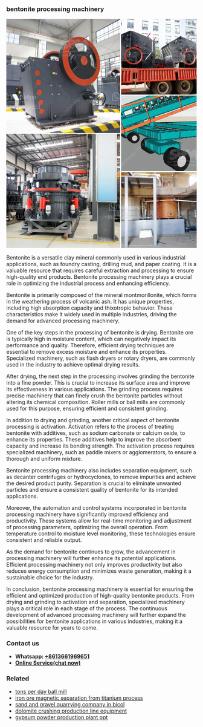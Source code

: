 <h3>bentonite processing machinery</h3><img src='1702260024.jpg' alt=''><p>Bentonite is a versatile clay mineral commonly used in various industrial applications, such as foundry casting, drilling mud, and paper coating. It is a valuable resource that requires careful extraction and processing to ensure high-quality end products. Bentonite processing machinery plays a crucial role in optimizing the industrial process and enhancing efficiency.</p><p>Bentonite is primarily composed of the mineral montmorillonite, which forms in the weathering process of volcanic ash. It has unique properties, including high absorption capacity and thixotropic behavior. These characteristics make it widely used in multiple industries, driving the demand for advanced processing machinery.</p><p>One of the key steps in the processing of bentonite is drying. Bentonite ore is typically high in moisture content, which can negatively impact its performance and quality. Therefore, efficient drying techniques are essential to remove excess moisture and enhance its properties. Specialized machinery, such as flash dryers or rotary dryers, are commonly used in the industry to achieve optimal drying results.</p><p>After drying, the next step in the processing involves grinding the bentonite into a fine powder. This is crucial to increase its surface area and improve its effectiveness in various applications. The grinding process requires precise machinery that can finely crush the bentonite particles without altering its chemical composition. Roller mills or ball mills are commonly used for this purpose, ensuring efficient and consistent grinding.</p><p>In addition to drying and grinding, another critical aspect of bentonite processing is activation. Activation refers to the process of treating bentonite with additives, such as sodium carbonate or calcium oxide, to enhance its properties. These additives help to improve the absorbent capacity and increase its bonding strength. The activation process requires specialized machinery, such as paddle mixers or agglomerators, to ensure a thorough and uniform mixture.</p><p>Bentonite processing machinery also includes separation equipment, such as decanter centrifuges or hydrocyclones, to remove impurities and achieve the desired product purity. Separation is crucial to eliminate unwanted particles and ensure a consistent quality of bentonite for its intended applications.</p><p>Moreover, the automation and control systems incorporated in bentonite processing machinery have significantly improved efficiency and productivity. These systems allow for real-time monitoring and adjustment of processing parameters, optimizing the overall operation. From temperature control to moisture level monitoring, these technologies ensure consistent and reliable output.</p><p>As the demand for bentonite continues to grow, the advancement in processing machinery will further enhance its potential applications. Efficient processing machinery not only improves productivity but also reduces energy consumption and minimizes waste generation, making it a sustainable choice for the industry.</p><p>In conclusion, bentonite processing machinery is essential for ensuring the efficient and optimized production of high-quality bentonite products. From drying and grinding to activation and separation, specialized machinery plays a critical role in each stage of the process. The continuous development of advanced processing machinery will further expand the possibilities for bentonite applications in various industries, making it a valuable resource for years to come.</p><h3>Contact us</h3><ul><li><strong>Whatsapp:&nbsp;<a href="https://wa.me/8613661969651">+8613661969651</a></strong></li><li><a href="https://swt.shibang-china.com/?git&amp;zhl&amp;bentonite processing machinery"><strong>Online Service(chat now)</strong></a></li></ul><h3>Related</h3><ul><li><a href='tons per day ball mill.md'>tons per day ball mill</a></li><li><a href='iron ore magnetic separation from titanium process.md'>iron ore magnetic separation from titanium process</a></li><li><a href='sand and gravel quarrying company in bicol.md'>sand and gravel quarrying company in bicol</a></li><li><a href='dolomite crushing production line equipment.md'>dolomite crushing production line equipment</a></li><li><a href='gypsum powder production plant ppt.md'>gypsum powder production plant ppt</a></li></ul>